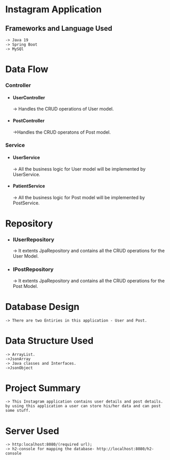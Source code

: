 # Instagram Application

##  Frameworks and Language Used

    -> Java 19
    -> Spring Boot
    -> MySQl

 
# Data Flow

### Controller

- #### UserController
    -> Handles the CRUD operations of User model.

- #### PostController
    ->Handles the CRUD operatons of Post model.


### Service

- #### UserService
    -> All the business logic for User model will be implemented by UserService.
- #### PatientService
    ->  All the business logic for Post model will be implemented by PostService.




# Repository

- ### IUserRepository
    -> It extents JpaRepository and contains all the CRUD operations for the User Model.

- ### IPostRepository
    -> It extents JpaRepository and contains all the CRUD operations for the Post Model.

# Database Design 
    -> There are two Entiries in this application - User and Post.
   

# Data Structure Used
    -> ArrayList.
    ->JsonArray
    -> Java classes and Interfaces.
    ->JsonObject
# Project Summary 
    -> This Instagram application contains user details and post details. by using this application a user can store his/her data and can post some stuff.
# Server Used
    -> http:localhost:8080/(required url);
    -> h2-console for mapping the database- http://localhost:8080/h2-console
